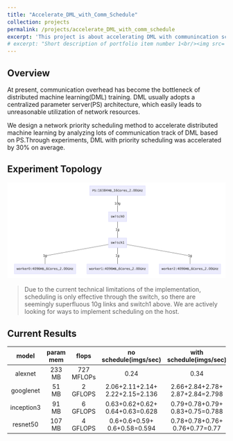 ```yaml
---
title: "Accelerate_DML_with_Comm_Schedule"
collection: projects
permalink: /projects/accelerate_DML_with_comm_schedule
excerpt: 'This project is about accelerating DML with communincation schedule.'
# excerpt: "Short description of portfolio item number 1<br/><img src='/images/500x300.png'>"
---
```

## Overview
At present, communication overhead has become the bottleneck of distributed machine learning(DML) training. DML usually adopts a centralized parameter server(PS) architecture, which easily leads to unreasonable utilization of network resources. 

We design a network priority scheduling method to accelerate distributed machine learning by analyzing lots of communication track of DML based on PS.Through experiments, DML with priority scheduling was accelerated by 30% on average.

## Experiment Topology

<img class="img-responsive" src="/images/projects/Accelerate_DML_with_Comm_Schedule/topology.png">

> Due to the current technical limitations of the implementation, scheduling is only effective through the switch, so there are seemingly superfluous 10g links and switch1 above. We are actively looking for ways to implement scheduling on the host.

## Current Results

|   model    | param mem |   flops    |     no schedule(imgs/sec)      |    with schedule(imgs&#47;sec)     | speed up |
| :--------: | :-------: | :--------: | :---------------------------------: | :---------------------------------: | :------: |
|  alexnet   |  233 MB   | 727 MFLOPs |                0.24                 |                0.34                 |  41.67%  |
| googlenet  |   51 MB   |  2 GFLOPS  | 2.06+2.11+2.14+<br>2.22+2.15=2.136 | 2.66+2.84+2.78+<br>2.87+2.84=2.798 |  30.99%  |
| inception3 |   91 MB   |  6 GFLOPS  | 0.63+0.62+0.62+<br>0.64+0.63=0.628 | 0.79+0.78+0.79+<br>0.83+0.75=0.788 |  25.48%  |
|  resnet50  |  107 MB   |  4 GFLOPS  |  0.6+0.6+0.59+<br>0.6+0.58=0.594   | 0.78+0.78+0.76+<br>0.76+0.77=0.77  |  29.63%  |

<!-- | mobilenet  |   16 MB   | 579 MFLOPs |  2.31+2.3+2.3+2.33+2.34=2.316  | 2.31+2.36+2.34+2.36+2.36=2.346  |  1.30%   |  -->

<!-- <img class="img-responsive" src="/images/ECCV2018_architecture.jpg">

## Publication:
Y. Huang, <u>M. Cai</u>, Z. Li and Y. Sato, &quot;Predicting Gaze in Egocentric Video by Learning Task-dependent Attention Transition,&quot; <i>European Conference on Computer Vision (**ECCV**)</i>, 2018. (<font color="blue">oral presentation, acceptance rate: 2.4%</font>)  
[[Arxiv preprint]](/files/HCLS_eccv_arxiv2018.pdf)
[[Code]](https://github.com/hyf015/egocentric-gaze-prediction)

### Demo video (Youtube)
<iframe width="560" height="315" src="https://www.youtube.com/embed/TiFz-LP3LW4" frameborder="0" allow="autoplay; encrypted-media" allowfullscreen></iframe> -->
